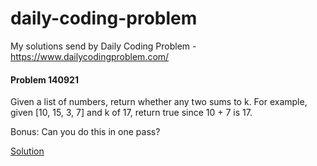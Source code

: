 # daily-coding-problem
My solutions send by Daily Coding Problem - https://www.dailycodingproblem.com/

#### Problem 140921

Given a list of numbers, return whether any two sums to k.
For example, given [10, 15, 3, 7] and k of 17, return true since 10 + 7 is 17.

Bonus: Can you do this in one pass?

[Solution](solutions/problem140921.py)
